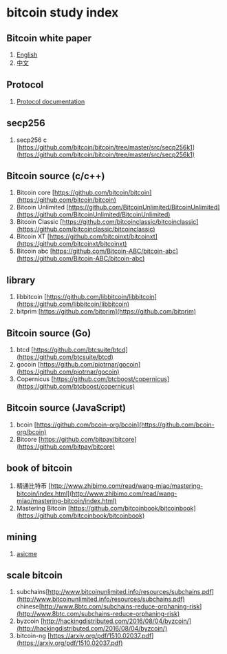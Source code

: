 # bitcoin study index

## Bitcoin white paper
1. [English](https://bitcoin.org/bitcoin.pdf)
2. [中文](http://www.8btc.com/wiki/bitcoin-a-peer-to-peer-electronic-cash-system)

## Protocol
1. [Protocol documentation](https://en.bitcoin.it/wiki/Protocol_documentation)


## secp256
1. secp256 c [https://github.com/bitcoin/bitcoin/tree/master/src/secp256k1](https://github.com/bitcoin/bitcoin/tree/master/src/secp256k1)
## Bitcoin  source (c/c++)
1. Bitcoin core [https://github.com/bitcoin/bitcoin](https://github.com/bitcoin/bitcoin)
2. Bitcoin Unlimited [https://github.com/BitcoinUnlimited/BitcoinUnlimited](https://github.com/BitcoinUnlimited/BitcoinUnlimited)
3. Bitcoin Classic [https://github.com/bitcoinclassic/bitcoinclassic](https://github.com/bitcoinclassic/bitcoinclassic)
4. Bitcoin XT [https://github.com/bitcoinxt/bitcoinxt](https://github.com/bitcoinxt/bitcoinxt)
5. Bitcoin abc [https://github.com/Bitcoin-ABC/bitcoin-abc](https://github.com/Bitcoin-ABC/bitcoin-abc)

## library
1. libbitcoin [https://github.com/libbitcoin/libbitcoin](https://github.com/libbitcoin/libbitcoin)
2. bitprim [https://github.com/bitprim](https://github.com/bitprim)

## Bitcoin source (Go)

1. btcd [https://github.com/btcsuite/btcd](https://github.com/btcsuite/btcd)
2. gocoin [https://github.com/piotrnar/gocoin](https://github.com/piotrnar/gocoin)
3. Copernicus [https://github.com/btcboost/copernicus](https://github.com/btcboost/copernicus)

## Bitcoin source (JavaScript)

1. bcoin [https://github.com/bcoin-org/bcoin](https://github.com/bcoin-org/bcoin)
2. Bitcore [https://github.com/bitpay/bitcore](https://github.com/bitpay/bitcore)

## book of bitcoin
1. 精通比特币 [http://www.zhibimo.com/read/wang-miao/mastering-bitcoin/index.html](http://www.zhibimo.com/read/wang-miao/mastering-bitcoin/index.html)
2. Mastering Bitcoin [https://github.com/bitcoinbook/bitcoinbook](https://github.com/bitcoinbook/bitcoinbook)

## mining
1. [asicme](https://github.com/sumory/sumory-note)

## scale bitcoin
1. subchains[http://www.bitcoinunlimited.info/resources/subchains.pdf](http://www.bitcoinunlimited.info/resources/subchains.pdf) chinese[http://www.8btc.com/subchains-reduce-orphaning-risk](http://www.8btc.com/subchains-reduce-orphaning-risk)
2. byzcoin [http://hackingdistributed.com/2016/08/04/byzcoin/](http://hackingdistributed.com/2016/08/04/byzcoin/)
3. bitcoin-ng [https://arxiv.org/pdf/1510.02037.pdf](https://arxiv.org/pdf/1510.02037.pdf)


























